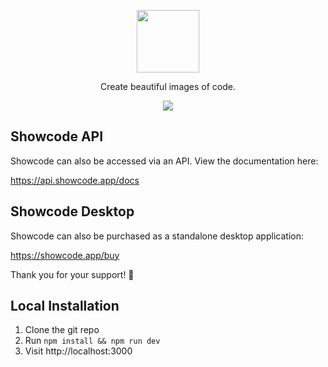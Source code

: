 <p align="center">
  <img src="https://github.com/hoangsvit/showcode/blob/master/static/logo.svg" width="100">
</p>

<p align="center">
  Create beautiful images of code.
</p>

<p align="center">
  <a href="https://github.com/hoangsvit/showcode/actions">
    <img src="https://github.com/hoangsvit/showcode/actions/workflows/nuxtjs.yml/badge.svg">
  </a>
</p>

## Showcode API

Showcode can also be accessed via an API. View the documentation here:

https://api.showcode.app/docs

## Showcode Desktop

Showcode can also be purchased as a standalone desktop application:

https://showcode.app/buy

Thank you for your support! 🙏

## Local Installation

1. Clone the git repo
2. Run `npm install && npm run dev`
3. Visit http://localhost:3000
